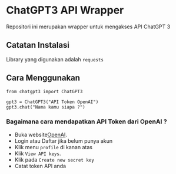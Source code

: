 # ChatGPT3 API Wrapper

Repositori ini merupakan wrapper untuk mengakses API ChatGPT 3

## Catatan Instalasi

Library yang digunakan adalah `requests`

## Cara Menggunakan

```
from chatgpt3 import ChatGPT3

gpt3 = ChatGPT3("API Token OpenAI")
gpt3.chat("Nama kamu siapa ?")
```

### Bagaimana cara mendapatkan API Token dari OpenAI ?
- Buka website[OpenAI](https://beta.openai.com/).
- Login atau Daftar jika belum punya akun
- Klik menu `profile` di kanan atas
- Klik `View API keys`.
- Klik pada `Create new secret key`
- Catat token API anda
